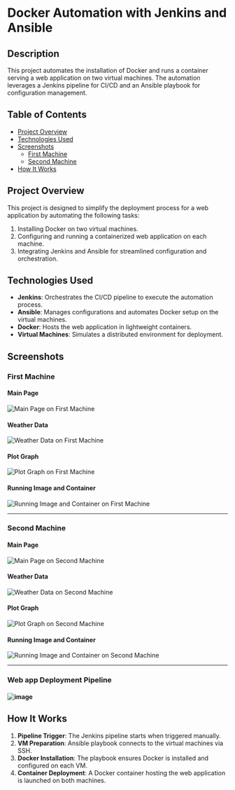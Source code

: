# Docker Automation with Jenkins and Ansible

## Description
This project automates the installation of Docker and runs a container serving a web application on two virtual machines. The automation leverages a Jenkins pipeline for CI/CD and an Ansible playbook for configuration management.

## Table of Contents
- [Project Overview](#project-overview)
- [Technologies Used](#technologies-used)
- [Screenshots](#screenshots)
  - [First Machine](#first-machine)
  - [Second Machine](#second-machine)
- [How It Works](#how-it-works)

## Project Overview
This project is designed to simplify the deployment process for a web application by automating the following tasks:
1. Installing Docker on two virtual machines.
2. Configuring and running a containerized web application on each machine.
3. Integrating Jenkins and Ansible for streamlined configuration and orchestration.

## Technologies Used
- **Jenkins**: Orchestrates the CI/CD pipeline to execute the automation process.
- **Ansible**: Manages configurations and automates Docker setup on the virtual machines.
- **Docker**: Hosts the web application in lightweight containers.
- **Virtual Machines**: Simulates a distributed environment for deployment.

## Screenshots

### First Machine
#### Main Page
![Main Page on First Machine](https://github.com/user-attachments/assets/d51a4485-a71a-4caa-b430-131235807646)

#### Weather Data
![Weather Data on First Machine](https://github.com/user-attachments/assets/25d90572-14ac-4454-98d5-2491ec351b52)

#### Plot Graph
![Plot Graph on First Machine](https://github.com/user-attachments/assets/5866892b-6e19-4ae3-81bd-47712b2d1484)


#### Running Image and Container
![Running Image and Container on First Machine](https://github.com/user-attachments/assets/6015e513-36cd-488d-a315-6f889e16962e)


---

### Second Machine
#### Main Page
![Main Page on Second Machine](https://github.com/user-attachments/assets/c1561a2d-dd48-4a90-9303-0e73f09270ce)

#### Weather Data
![Weather Data on Second Machine](https://github.com/user-attachments/assets/8a60cbd0-b748-408f-bd0e-ecbea1b82c96)

#### Plot Graph
![Plot Graph on Second Machine](https://github.com/user-attachments/assets/a7152cdb-58bd-4409-830d-99193266124a)


#### Running Image and Container
![Running Image and Container on Second Machine](https://github.com/user-attachments/assets/56fa7b01-e721-470c-ab13-a1c03738d987)


---

### Web app Deployment Pipeline

#### ![image](https://github.com/user-attachments/assets/8dcbf386-58c0-48e9-ba2d-458f4145f469)


## How It Works
1. **Pipeline Trigger**: The Jenkins pipeline starts when triggered manually.
2. **VM Preparation**: Ansible playbook connects to the virtual machines via SSH.
3. **Docker Installation**: The playbook ensures Docker is installed and configured on each VM.
4. **Container Deployment**: A Docker container hosting the web application is launched on both machines.
